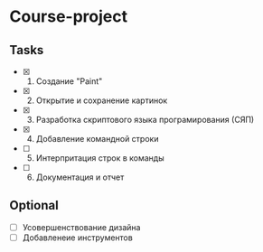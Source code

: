 # Course-project

## Tasks
- [X] 1. Создание "Paint"
- [X] 2. Открытие и сохранение картинок
- [X] 3. Разработка скриптового языка програмирования (СЯП)
- [X] 4. Добавление командной строки
- [ ] 5. Интерпритация строк в команды
- [ ] 6. Документация и отчет

## Optional
- [ ] Усовершенствование дизайна
- [ ] Добавленеие инструментов
